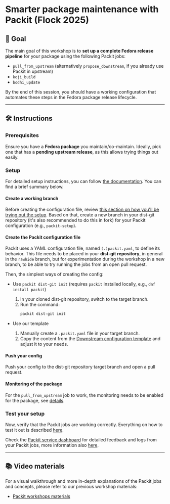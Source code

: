# Smarter package maintenance with Packit (Flock 2025)

## 🎯 Goal

The main goal of this workshop is to **set up a complete Fedora release pipeline** for your package using the following Packit jobs:

- `pull_from_upstream` (alternatively `propose_downstream`, if you already use Packit in upstream)
- `koji_build`
- `bodhi_update`

By the end of this session, you should have a working configuration that automates these steps in the Fedora package release lifecycle.

---

## 🛠️ Instructions

### Prerequisites

Ensure you have a **Fedora package** you maintain/co-maintain. Ideally, pick one that has a **pending upstream release**, as this allows trying things out easily.

### Setup

For detailed setup instructions, you can follow [the documentation](https://packit.dev/docs/fedora-releases-guide/dist-git-onboarding#setup). You can find a brief summary below.

#### Create a working branch

Before creating the configuration file, review [this section on how you'll be trying out the setup](https://packit.dev/docs/fedora-releases-guide/dist-git-onboarding#release-syncing).
Based on that, create a new branch in your dist-git repository (it's also recommended to do this in fork) for your Packit configuration
(e.g., `packit-setup`).

#### Create the Packit configuration file

Packit uses a YAML configuration file, named `(.)packit.yaml`, to define its behavior. This file needs to be placed in your **dist-git repository**,
in general in the `rawhide` branch, but for experimentation during the workshop in a new branch, to be able to try running the jobs from an open pull request.

Then, the simplest ways of creating the config:

- Use `packit dist-git init` (requires `packit` installed locally, e.g., `dnf install packit`)

  1.  In your cloned dist-git repository, switch to the target branch.
  2.  Run the command:
      ```bash
      packit dist-git init
      ```

- Use our template

  1.  Manually create a `.packit.yaml` file in your target branch.
  2.  Copy the content from the [Downstream configuration template](https://packit.dev/docs/configuration/downstream_configuration_template#template) and adjust it to your needs.

#### Push your config

Push your config to the dist-git repository target branch and open a pull request.

#### Monitoring of the package

For the `pull_from_upstream` job to work, the monitoring needs to be enabled for the package, see [details](https://packit.dev/docs/fedora-releases-guide/dist-git-onboarding#2-monitoring-of-the-package).

### Test your setup

Now, verify that the Packit jobs are working correctly.
Everything on how to test it out is described [here](https://packit.dev/docs/fedora-releases-guide/dist-git-onboarding#how-to-try-that-for-real).

Check the [Packit service dashboard](https://dashboard.packit.dev/jobs/pull-from-upstream) for detailed feedback and logs from your Packit jobs,
more information also [here](https://packit.dev/docs/fedora-releases-guide/dist-git-onboarding#ui).

---

## 📚 Video materials

For a visual walkthrough and more in-depth explanations of the Packit jobs and concepts, please refer to our previous workshop materials:

- [Packit workshops materials](https://packit.dev/docs/workshops-materials)
